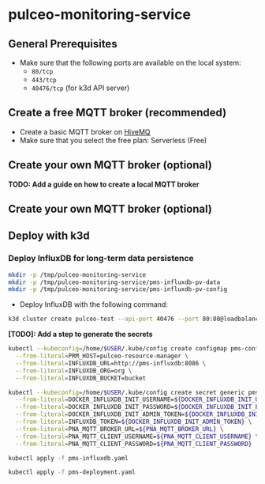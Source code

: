 # pulceo-monitoring-service

## General Prerequisites

- Make sure that the following ports are available on the local system:
  - `80/tcp`
  - `443/tcp`
  - `40476/tcp` (for k3d API server)

## Create a free MQTT broker (recommended)

- Create a basic MQTT broker on [HiveMQ](https://console.hivemq.cloud/?utm_source=HiveMQ+Pricing+Page&utm_medium=serverless+signup+CTA+Button&utm_campaign=HiveMQ+Cloud+PaaS&utm_content=serverless)
- Make sure that you select the free plan: Serverless (Free)

## Create your own MQTT broker (optional)

**TODO: Add a guide on how to create a local MQTT broker**

## Create your own MQTT broker (optional)

## Deploy with k3d

### Deploy InfluxDB for long-term data persistence

```bash
mkdir -p /tmp/pulceo-monitoring-service
mkdir -p /tmp/pulceo-monitoring-service/pms-influxdb-pv-data
mkdir -p /tmp/pulceo-monitoring-service/pms-influxdb-pv-config
```

- Deploy InfluxDB with the following command:
```bash
k3d cluster create pulceo-test --api-port 40476 --port 80:80@loadbalancer --port 8089:8089@loadbalancer --volume /tmp/pulceo-monitoring-service/pms-influxdb-pv-data:/pms/pms-influxdb-pv-data --volume /tmp/pulceo-monitoring-service/pms-influxdb-pv-config:/pms/pms-influxdb-pv-config
```

**[TODO]: Add a step to generate the secrets**

```bash
kubectl --kubeconfig=/home/$USER/.kube/config create configmap pms-configmap \
  --from-literal=PRM_HOST=pulceo-resource-manager \
  --from-literal=INFLUXDB_URL=http://pms-influxdb:8086 \
  --from-literal=INFLUXDB_ORG=org \
  --from-literal=INFLUXDB_BUCKET=bucket
```

```bash
kubectl --kubeconfig=/home/$USER/.kube/config create secret generic pms-credentials \
  --from-literal=DOCKER_INFLUXDB_INIT_USERNAME=${DOCKER_INFLUXDB_INIT_USERNAME} \
  --from-literal=DOCKER_INFLUXDB_INIT_PASSWORD=${DOCKER_INFLUXDB_INIT_PASSWORD} \
  --from-literal=DOCKER_INFLUXDB_INIT_ADMIN_TOKEN=${DOCKER_INFLUXDB_INIT_ADMIN_TOKEN} \
  --from-literal=INFLUXDB_TOKEN=${DOCKER_INFLUXDB_INIT_ADMIN_TOKEN} \
  --from-literal=PNA_MQTT_BROKER_URL=${PNA_MQTT_BROKER_URL} \
  --from-literal=PNA_MQTT_CLIENT_USERNAME=${PNA_MQTT_CLIENT_USERNAME} \
  --from-literal=PNA_MQTT_CLIENT_PASSWORD=${PNA_MQTT_CLIENT_PASSWORD}
```

```bash
kubectl apply -f pms-influxdb.yaml
```

```bash
kubectl apply -f pms-deployment.yaml
```